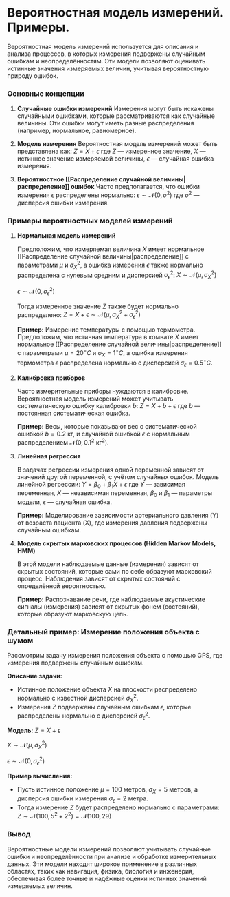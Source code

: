 # Вероятностная модель измерений. Примеры.

Вероятностная модель измерений используется для описания и анализа процессов, в которых измерения подвержены случайным ошибкам и неопределённостям. Эти модели позволяют оценивать истинные значения измеряемых величин, учитывая вероятностную природу ошибок.

### Основные концепции

1. **Случайные ошибки измерений**
   Измерения могут быть искажены случайными ошибками, которые рассматриваются как случайные величины. Эти ошибки могут иметь разные распределения (например, нормальное, равномерное).

2. **Модель измерения**
   Вероятностная модель измерений может быть представлена как:
   $Z = X + \epsilon$
   где $Z$ — измеренное значение, $X$ — истинное значение измеряемой величины, $\epsilon$ — случайная ошибка измерения.

3. **Вероятностное [[Распределение случайной величины|распределение]] ошибок**
   Часто предполагается, что ошибки измерения $\epsilon$ распределены нормально:
   $\epsilon \sim \mathcal{N}(0, \sigma^2)$
   где $\sigma^2$ — дисперсия ошибки измерения.

### Примеры вероятностных моделей измерений

1. **Нормальная модель измерений**

   Предположим, что измеряемая величина $X$ имеет нормальное [[Распределение случайной величины|распределение]] с параметрами $\mu$ и $\sigma_X^2$, а ошибка измерения $\epsilon$ также нормально распределена с нулевым средним и дисперсией $\sigma_\epsilon^2$:
   $X \sim \mathcal{N}(\mu, \sigma_X^2)$
   
   $\epsilon \sim \mathcal{N}(0, \sigma_\epsilon^2)$

   Тогда измеренное значение $Z$ также будет нормально распределено:
   $Z = X + \epsilon \sim \mathcal{N}(\mu, \sigma_X^2 + \sigma_\epsilon^2)$

   **Пример:**
   Измерение температуры с помощью термометра. Предположим, что истинная температура в комнате $X$ имеет нормальное [[Распределение случайной величины|распределение]] с параметрами $\mu = 20^\circ C$ и $\sigma_X = 1^\circ C$, а ошибка измерения термометра $\epsilon$ распределена нормально с дисперсией $\sigma_\epsilon = 0.5^\circ C$.

2. **Калибровка приборов**

   Часто измерительные приборы нуждаются в калибровке. Вероятностная модель измерений может учитывать систематическую ошибку калибровки $b$:
   $Z = X + b + \epsilon$
   где $b$ — постоянная систематическая ошибка.

   **Пример:**
   Весы, которые показывают вес с систематической ошибкой $b = 0.2 \text{ кг}$, и случайной ошибкой $\epsilon$ с нормальным распределением $\mathcal{N}(0, 0.1^2 \text{ кг}^2)$.

3. **Линейная регрессия**

   В задачах регрессии измерения одной переменной зависят от значений другой переменной, с учётом случайных ошибок. Модель линейной регрессии:
   $Y = \beta_0 + \beta_1 X + \epsilon$
   где $Y$ — зависимая переменная, $X$ — независимая переменная, $\beta_0$ и $\beta_1$ — параметры модели, $\epsilon$ — случайная ошибка.

   **Пример:**
   Моделирование зависимости артериального давления (Y) от возраста пациента (X), где измерения давления подвержены случайным ошибкам.

4. **Модель скрытых марковских процессов (Hidden Markov Models, HMM)**

   В этой модели наблюдаемые данные (измерения) зависят от скрытых состояний, которые сами по себе образуют марковский процесс. Наблюдения зависят от скрытых состояний с определённой вероятностью.

   **Пример:**
   Распознавание речи, где наблюдаемые акустические сигналы (измерения) зависят от скрытых фонем (состояний), которые образуют марковскую цепь.

### Детальный пример: Измерение положения объекта с шумом

Рассмотрим задачу измерения положения объекта с помощью GPS, где измерения подвержены случайным ошибкам.

**Описание задачи:**
- Истинное положение объекта $X$ на плоскости распределено нормально с известной дисперсией $\sigma_X^2$.
- Измерения $Z$ подвержены случайным ошибкам $\epsilon$, которые распределены нормально с дисперсией $\sigma_\epsilon^2$.

**Модель:**
$Z = X + \epsilon$

$X \sim \mathcal{N}(\mu, \sigma_X^2)$

$\epsilon \sim \mathcal{N}(0, \sigma_\epsilon^2)$

**Пример вычисления:**
- Пусть истинное положение $\mu = 100$ метров, $\sigma_X = 5$ метров, а дисперсия ошибки измерения $\sigma_\epsilon = 2$ метра.
- Тогда измерение $Z$ будет распределено нормально с параметрами:
  $Z \sim \mathcal{N}(100, 5^2 + 2^2) = \mathcal{N}(100, 29)$

### Вывод

Вероятностные модели измерений позволяют учитывать случайные ошибки и неопределённости при анализе и обработке измерительных данных. Эти модели находят широкое применение в различных областях, таких как навигация, физика, биология и инженерия, обеспечивая более точные и надёжные оценки истинных значений измеряемых величин.